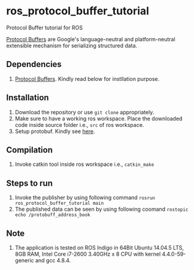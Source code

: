 # ros_protocol_buffer_tutorial
Protocol Buffer tutorial for ROS

[Protocol Buffers](https://developers.google.com/protocol-buffers/) are Google's language-neutral and platform-neutral extensible mechanism for serializing structured data.

## Dependencies
1. [Protocol Buffers](https://developers.google.com/protocol-buffers/). Kindly read below for instllation purpose.

## Installation
1. Download the repository or use `git clone` appropriately.
1. Make sure to have a working ros workspace. Place the downloaded code inside source folder i.e., `src` of ros workspace.
1. Setup protobuf. Kindly see [here](lib/README.md.md).

## Compilation
1. Invoke catkin tool inside ros workspace i.e., `catkin_make`

## Steps to run
1. Invoke the publisher by using following command `rosrun ros_protocol_buffer_tutorial main`
1. The published data can be seen by using following coomand `rostopic echo /protobuff_address_book`

## Note
1. The application is tested on ROS Indigo in 64Bit Ubuntu 14.04.5 LTS, 8GB RAM, Intel Core i7-2600 3.40GHz x 8 CPU with kernel 4.4.0-59-generic and gcc 4.8.4.
